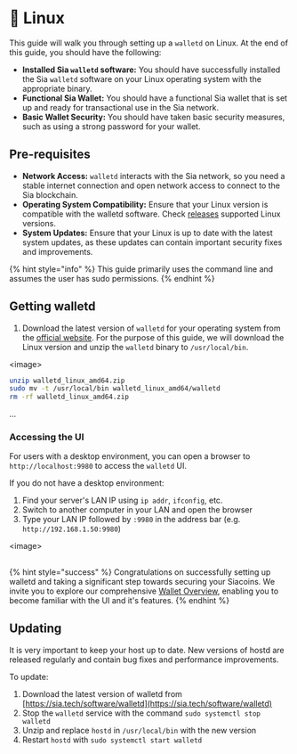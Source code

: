 # 📸 Linux

This guide will walk you through setting up a `walletd` on Linux. At the end of this guide, you should have the following:

* **Installed Sia `walletd` software:** You should have successfully installed the Sia `walletd` software on your Linux operating system with the appropriate binary.
* **Functional Sia Wallet:** You should have a functional Sia wallet that is set up and ready for transactional use in the Sia network.
* **Basic Wallet Security:** You should have taken basic security measures, such as using a strong password for your wallet.

## Pre-requisites

* **Network Access:** `walletd` interacts with the Sia network, so you need a stable internet connection and open network access to connect to the Sia blockchain.
* **Operating System Compatibility:** Ensure that your Linux version is compatible with the walletd software. Check [releases](../../miscellaneous/releases.md) supported Linux versions.
* **System Updates:** Ensure that your Linux is up to date with the latest system updates, as these updates can contain important security fixes and improvements.

{% hint style="info" %}
This guide primarily uses the command line and assumes the user has sudo permissions.
{% endhint %}

## Getting walletd

1. Download the latest version of `walletd` for your operating system from the [official website](https://sia.tech/software/walletd). For the purpose of this guide, we will download the Linux version and unzip the `walletd` binary to `/usr/local/bin`.

\<image>

```sh
unzip walletd_linux_amd64.zip
sudo mv -t /usr/local/bin walletd_linux_amd64/walletd
rm -rf walletd_linux_amd64.zip 
```

...

### Accessing the UI

For users with a desktop environment, you can open a browser to `http://localhost:9980` to access the `walletd` UI.

If you do not have a desktop environment:

1. Find your server's LAN IP using `ip addr`, `ifconfig`, etc.
2. Switch to another computer in your LAN and open the browser
3. Type your LAN IP followed by `:9980` in the address bar (e.g. `http://192.168.1.50:9980`)

\<image>

##

{% hint style="success" %}
Congratulations on successfully setting up walletd and taking a significant step towards securing your Siacoins. We invite you to explore our comprehensive [Wallet Overview](broken-reference), enabling you to become familiar with the UI and it's features.&#x20;
{% endhint %}

## Updating

It is very important to keep your host up to date. New versions of hostd are released regularly and contain bug fixes and performance improvements.

To update:

1. Download the latest version of walletd from [https://sia.tech/software/walletd](https://sia.tech/software/walletd)
2. Stop the `walletd` service with the command `sudo systemctl stop walletd`
3. Unzip and replace `hostd` in `/usr/local/bin` with the new version
4. Restart `hostd` with `sudo systemctl start walletd`

